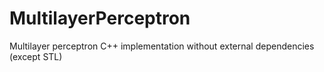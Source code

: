 # MultilayerPerceptron
Multilayer perceptron C++ implementation without external dependencies (except STL)
